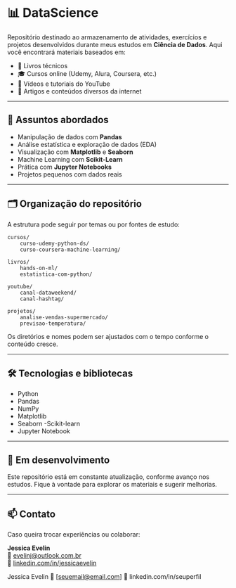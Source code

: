 # 📊 DataScience

Repositório destinado ao armazenamento de atividades, exercícios e projetos desenvolvidos durante meus estudos em **Ciência de Dados**. Aqui você encontrará materiais baseados em:

- 📘 Livros técnicos
- 🎓 Cursos online (Udemy, Alura, Coursera, etc.)
- 🎥 Vídeos e tutoriais do YouTube
- 📄 Artigos e conteúdos diversos da internet

---

## 🧠 Assuntos abordados

- Manipulação de dados com **Pandas**
- Análise estatística e exploração de dados (EDA)
- Visualização com **Matplotlib** e **Seaborn**
- Machine Learning com **Scikit-Learn**
- Prática com **Jupyter Notebooks**
- Projetos pequenos com dados reais

---

## 🗂️ Organização do repositório

A estrutura pode seguir por temas ou por fontes de estudo:

```plaintext
cursos/
    curso-udemy-python-ds/
    curso-coursera-machine-learning/

livros/
    hands-on-ml/
    estatistica-com-python/

youtube/
    canal-dataweekend/
    canal-hashtag/

projetos/
    analise-vendas-supermercado/
    previsao-temperatura/

```
Os diretórios e nomes podem ser ajustados com o tempo conforme o conteúdo cresce.

---
## 🛠️ Tecnologias e bibliotecas

- Python
- Pandas
- NumPy
- Matplotlib
- Seaborn
 -Scikit-learn
- Jupyter Notebook
  
---
## 🚧 Em desenvolvimento
Este repositório está em constante atualização, conforme avanço nos estudos. Fique à vontade para explorar os materiais e sugerir melhorias.

---
## 📫 Contato
Caso queira trocar experiências ou colaborar:

**Jessica Evelin**  
📧 [evelinj@outlook.com.br](mailto:evelinj@outlook.com.br)  
🔗 [linkedin.com/in/jessicaevelin](https://linkedin.com/in/jessicaevelin)


Jessica Evelin
📧 [seuemail@email.com]
🔗 linkedin.com/in/seuperfil

